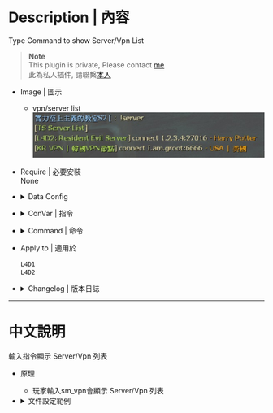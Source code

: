 # Description | 內容
Type Command to show Server/Vpn List

> __Note__ <br/>
This plugin is private, Please contact [me](https://github.com/fbef0102/Game-Private_Plugin#私人插件列表-private-plugins-list)<br/>
此為私人插件, 請聯繫[本人](https://github.com/fbef0102/Game-Private_Plugin#私人插件列表-private-plugins-list)

* Image | 圖示
	* vpn/server list
	<br/>![server_vpn_hop_1](image/server_vpn_hop_1.jpg)

* Require | 必要安裝
<br/>None

* <details><summary>Data Config</summary

	* data/server_port_hop.cfg
		```php
		"server"
		{
			"27020" //Match Current Server Port
			{
				"num" "2" //total
				"1" //type !server to show list
				{
					"name" "Main IP"
					"ip" "1.2.3.4:7777"
					"author" "Hong Kong"
				}
				"2"
				{
					"name" "KR VPN(Test)"
					"ip" "I.am.groo.t:7777"
					"author" "USA"
				}
			}
		}
		```
</details>

* <details><summary>ConVar | 指令</summary>

	* cfg/sourcemod/server_vpn_hop.cfg
		```php
		// 0=Plugin off, 1=Plugin on.
		server_vpn_hop_allow "1"
		```
</details>

* <details><summary>Command | 命令</summary>

	* **Show Server/Vpn List.**
		```php
		sm_vpn
		sm_server
		```

	* **Reloads the data config.** (Admin Required: ADMFLAG_ROOT)
		```php
		sm_vpn_reload
		sm_server_reload
		```
</details>

* Apply to | 適用於
	```
	L4D1
	L4D2
	```

* <details><summary>Changelog | 版本日誌</summary>

	* v1.0
	    * Initial Release
</details>

- - - -
# 中文說明
輸入指令顯示 Server/Vpn 列表

* 原理
	* 玩家輸入sm_vpn會顯示 Server/Vpn 列表

* <details><summary>文件設定範例</summary>

	* 可自行設定顯示內容
	* data/server_port_hop.cfg
		```php
		"server"
		{
			"27020" //符合目前伺服器port 
			{
				"num" "2" // 顯示兩個資訊
				"1" //輸入!server顯示以下兩個內容
				{
					"name" "Main IP"
					"ip" "1.2.3.4:7777"
					"author" "Hong Kong"
				}
				"2"
				{
					"name" "KR VPN(Test)"
					"ip" "I.am.groo.t:7777"
					"author" "USA"
				}
			}
		}
		```
</details>